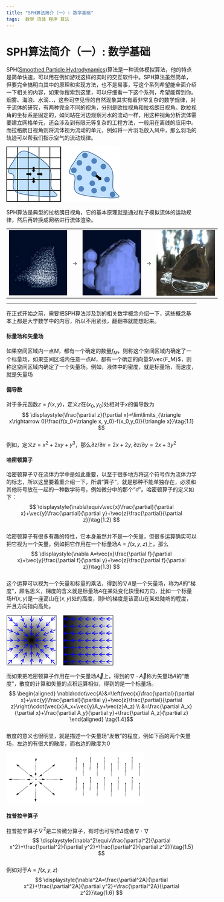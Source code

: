 ```yaml
---
title: "SPH算法简介（一）: 数学基础"
tags:  数学 流体 程序 算法
---
```

# SPH算法简介（一）: 数学基础

SPH([Smoothed Particle Hydrodynamics](http://en.wikipedia.org/wiki/Smoothed_Particle_Hydrodynamics))算法是一种流体模拟算法，他的特点是简单快速，可以用在例如游戏这样的实时的交互软件中。SPH算法虽然简单，但要完全搞明白其中的原理和实现方法，也不是易事，写这个系列希望能全面介绍一下相关的内容，如果你搜索到这里，可以仔细看一下这个系列，希望能帮到你。  
烟雾、海浪、水滴…，这些司空见怪的自然现象其实有着非常复杂的数学规律，对于流体的研究，有两种完全不同的视角，分别是欧拉视角和拉格朗日视角。欧拉视角的坐标系是固定的，如同站在河边观察河水的流动一样，用这种视角分析流体需要建立网格单元，还会涉及到有限元等复杂的工程方法，一般用在离线的应用中。而拉格朗日视角则将流体视为流动的单元，例如将一片羽毛放入风中，那么羽毛的轨迹可以帮我们指示空气的流动规律。  

![](/images/2014/08/sph_1.gif "欧拉视角 和 拉格朗日视角")
 
SPH算法是典型的拉格朗日视角，它的基本原理就是通过粒子模拟流体的运动规律，然后再转换成网格进行流体渲染。  
<div align="center">
<table class="invisibletable" style="width:560px;">
<tbody>
<tr valign="center">
<td ><img src="/images/2014/08/sph_2.jpg" ></td>
<td > -&gt; </td>
<td ><img src="/images/2014/08/sph_3.jpg" ></td>
<td > -&gt;</td>
<td ><img src="/images/2014/08/sph_4.jpg" ></td>
</tr>
</tbody>
</table>
</div>

----

在正式开始之前，需要把SPH算法涉及到的相关数学概念介绍一下，这些概念基本上都是大学数学中的内容，所以不用紧张，翻翻书就能想起来。

#### **标量场和矢量场**
如果空间区域内一点$M$，都有一个确定的数量$f_M$，则称这个空间区域内确定了一个标量场，如果空间区域内任意一点$M$，都有一个确定的向量$\vec{F_M}$，则称这空间区域内确定了一个矢量场。例如，液体中的密度，就是标量场，而速度，就是矢量场

#### **偏导数**
对于多元函数$z=f(x,y)$，定义$z$在$(x_0,y_0)$处相对于$x$的偏导数为  
$$
\displaystyle{\frac{\partial z}{\partial x}=\lim\limits_{\triangle x\rightarrow 0}\frac{f(x_0+\triangle x, y_0)-f(x_0,y_0)}{\triangle x}}\tag{1.1}
$$  
例如，定义$z=x^2+2xy+y^3$，那么$\partial z/\partial x=2x+2y,\partial z/\partial y=2x+3y^2$

#### **哈密顿算子**
哈密顿算子$\nabla$在流体力学中是如此重要，以至于很多地方将这个符号作为流体力学的标志，所以这里要着重介绍一下，所谓“算子”，就是那种不能单独存在，必须和其他符号放在一起的一种数学符号，例如微分中的那个“$d$”。哈密顿算子的定义如下：  
$$
\displaystyle{\nabla\equiv\vec{x}\frac{\partial}{\partial x}+\vec{y}\frac{\partial}{\partial y}+\vec{z}\frac{\partial}{\partial z}}\tag{1.2}
$$  
哈密顿算子有很多有趣的特性，它本身虽然并不是一个矢量，但很多运算确实可以把它视为一个矢量，例如把它作用在一个标量场$A=f(x,y,z)$上，那么  
$$
\displaystyle{\nabla A=\vec{x}\frac{\partial f}{\partial x}+\vec{y}\frac{\partial f}{\partial y}+\vec{z}\frac{\partial f}{\partial z}}\tag{1.3}
$$  
这个运算可以视为一个矢量和标量的乘法，得到的$\nabla A$是一个矢量场，称为$A$的“梯度”，顾名思义，梯度的含义就是标量场$A$在某处变化快慢和方向，比如一个标量场$H(x,y)$是一座高山在$(x,y)$处的高度，则H的梯度是该高山在某处陡峭的程度，并且方向指向高处。  

![](/images/2014/08/sph_8.gif "上面两个图中，标量场是黑白的，黑色表示大的数值，而其相应的梯度用蓝色箭头表示")

而如果把哈密顿算子作用在一个矢量场$\vec{A}$上，得到的$\nabla\cdot\vec{A}$称为矢量场$A$的“散度”，散度的计算和矢量的点积运算相似，得到的是一个标量场。  
$$
\begin{aligned}
\nabla\cdot\vec{A}&=\left(\vec{x}\frac{\partial}{\partial x}+\vec{y}\frac{\partial}{\partial y}+\vec{z}\frac{\partial}{\partial z}\right)\cdot(\vec{x}A_x+\vec{y}A_y+\vec{z}A_z) \\
&=\frac{\partial A_x}{\partial x}+\frac{\partial A_y}{\partial y}+\frac{\partial A_z}{\partial z}
\end{aligned}
\tag{1.4}$$  
散度的意义也很明显，就是描述一个矢量场“发散”的程度，例如下面的两个矢量场，左边的有很大的散度，而右边的散度为0  

![](/images/2014/08/sph_10.gif "两个散度差别很大的矢量场")

#### **拉普拉辛算子**
拉普拉辛算子$\nabla^2$是二阶微分算子，有时也可写作$\Delta$或者$\nabla\cdot\nabla$  
$$
\displaystyle{\nabla^2\equiv\frac{\partial^2}{\partial x^2}+\frac{\partial^2}{\partial y^2}+\frac{\partial^2}{\partial z^2}}\tag{1.5}
$$  
例如对于$A=f(x,y,z)$  
$$
\displaystyle{\nabla^2A=\frac{\partial^2A}{\partial x^2}+\frac{\partial^2A}{\partial y^2}+\frac{\partial^2A}{\partial z^2}}\tag{1.6}
$$  

